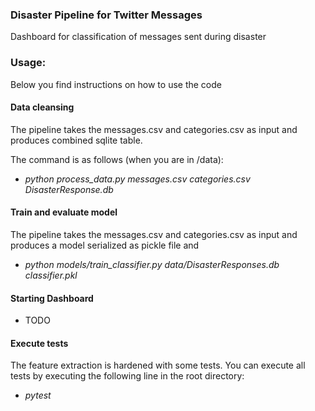 ### Disaster Pipeline for Twitter Messages
Dashboard for classification of messages sent during disaster



### Usage:
Below you find instructions on how to use the code

#### Data cleansing
The pipeline takes the messages.csv and categories.csv as input and produces combined sqlite table.

The command is as follows (when you are in /data):
* *python process_data.py messages.csv categories.csv DisasterResponse.db*

#### Train and evaluate model
The pipeline takes the messages.csv and categories.csv as input and produces a model serialized as pickle file and 
* *python models/train_classifier.py data/DisasterResponses.db classifier.pkl*

#### Starting Dashboard

* TODO

#### Execute tests
The feature extraction is hardened with some tests. You can execute all tests by executing the following line in the root directory:

* *pytest*
